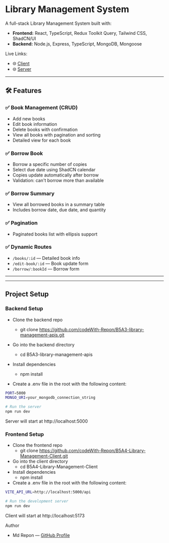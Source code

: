 # Library Management System

A full-stack Library Management System built with:

- **Frontend:** React, TypeScript, Redux Toolkit Query, Tailwind CSS, ShadCN/UI
- **Backend:** Node.js, Express, TypeScript, MongoDB, Mongoose

Live Links:

- 🌐 [Client](https://library-management-api-s.vercel.app)
- 🌐 [Server](https://library-client-omega.vercel.app)

---

## 🛠 Features

### ✅ Book Management (CRUD)

- Add new books
- Edit book information
- Delete books with confirmation
- View all books with pagination and sorting
- Detailed view for each book

### ✅ Borrow Book

- Borrow a specific number of copies
- Select due date using ShadCN calendar
- Copies update automatically after borrow
- Validation: can't borrow more than available

### ✅ Borrow Summary

- View all borrowed books in a summary table
- Includes borrow date, due date, and quantity

### ✅ Pagination

- Paginated books list with ellipsis support

### ✅ Dynamic Routes

- `/books/:id` — Detailed book info
- `/edit-book/:id` — Book update form
- `/borrow/:bookId` — Borrow form

---

---

## Project Setup

### Backend Setup

- Clone the backend repo
  - git clone https://github.com/codeWith-Repon/B5A3-library-management-apis.git
- Go into the backend directory
  - cd B5A3-library-management-apis
- Install dependencies

  - npm install

- Create a .env file in the root with the following content:

```bash
PORT=5000
MONGO_URI=your_mongodb_connection_string
```

```bash
# Run the server
npm run dev
```

Server will start at http://localhost:5000

### Frontend Setup

- Clone the frontend repo
  - git clone https://github.com/codeWith-Repon/B5A4-Library-Management-Client.git
- Go into the client directory
  - cd B5A4-Library-Management-Client
- Install dependencies
  - npm install
- Create a .env file in the root with the following content:

```bash
VITE_API_URL=http://localhost:5000/api
```

```bash
# Run the development server
npm run dev
```

Client will start at http://localhost:5173

Author

- Md Repon — [GitHub Profile](https://github.com/codeWith-Repon)
